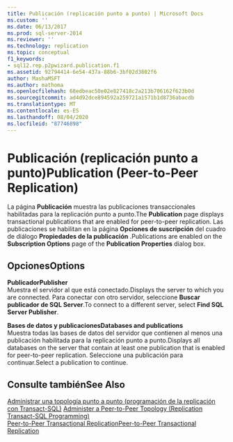 ```yaml
---
title: Publicación (replicación punto a punto) | Microsoft Docs
ms.custom: ''
ms.date: 06/13/2017
ms.prod: sql-server-2014
ms.reviewer: ''
ms.technology: replication
ms.topic: conceptual
f1_keywords:
- sql12.rep.p2pwizard.publication.f1
ms.assetid: 92794414-6e54-437a-88b6-3bf02d3802f6
author: MashaMSFT
ms.author: mathoma
ms.openlocfilehash: 68edbeac50e02e827418c2a213b706162f623b0d
ms.sourcegitcommit: ad4d92dce894592a259721a1571b1d8736abacdb
ms.translationtype: MT
ms.contentlocale: es-ES
ms.lasthandoff: 08/04/2020
ms.locfileid: "87746898"
---
```

# <a name="publication-peer-to-peer-replication"></a><span data-ttu-id="00f32-102">Publicación (replicación punto a punto)</span><span class="sxs-lookup"><span data-stu-id="00f32-102">Publication (Peer-to-Peer Replication)</span></span>
  <span data-ttu-id="00f32-103">La página **Publicación** muestra las publicaciones transaccionales habilitadas para la replicación punto a punto.</span><span class="sxs-lookup"><span data-stu-id="00f32-103">The **Publication** page displays transactional publications that are enabled for peer-to-peer replication.</span></span> <span data-ttu-id="00f32-104">Las publicaciones se habilitan en la página **Opciones de suscripción** del cuadro de diálogo **Propiedades de la publicación** .</span><span class="sxs-lookup"><span data-stu-id="00f32-104">Publications are enabled on the **Subscription Options** page of the **Publication Properties** dialog box.</span></span>  
  
## <a name="options"></a><span data-ttu-id="00f32-105">Opciones</span><span class="sxs-lookup"><span data-stu-id="00f32-105">Options</span></span>  
 <span data-ttu-id="00f32-106">**Publicador**</span><span class="sxs-lookup"><span data-stu-id="00f32-106">**Publisher**</span></span>  
 <span data-ttu-id="00f32-107">Muestra el servidor al que está conectado.</span><span class="sxs-lookup"><span data-stu-id="00f32-107">Displays the server to which you are connected.</span></span> <span data-ttu-id="00f32-108">Para conectar con otro servidor, seleccione **Buscar publicador de SQL Server**.</span><span class="sxs-lookup"><span data-stu-id="00f32-108">To connect to a different server, select **Find SQL Server Publisher**.</span></span>  
  
 <span data-ttu-id="00f32-109">**Bases de datos y publicaciones**</span><span class="sxs-lookup"><span data-stu-id="00f32-109">**Databases and publications**</span></span>  
 <span data-ttu-id="00f32-110">Muestra todas las bases de datos del servidor que contienen al menos una publicación habilitada para la replicación punto a punto.</span><span class="sxs-lookup"><span data-stu-id="00f32-110">Displays all databases on the server that contain at least one publication that is enabled for peer-to-peer replication.</span></span> <span data-ttu-id="00f32-111">Seleccione una publicación para continuar.</span><span class="sxs-lookup"><span data-stu-id="00f32-111">Select a publication to continue.</span></span>  
  
## <a name="see-also"></a><span data-ttu-id="00f32-112">Consulte también</span><span class="sxs-lookup"><span data-stu-id="00f32-112">See Also</span></span>  
 <span data-ttu-id="00f32-113">[Administrar una topología punto a punto &#40;programación de la replicación con Transact-SQL&#41;](administration/administer-a-peer-to-peer-topology-replication-transact-sql-programming.md) </span><span class="sxs-lookup"><span data-stu-id="00f32-113">[Administer a Peer-to-Peer Topology &#40;Replication Transact-SQL Programming&#41;](administration/administer-a-peer-to-peer-topology-replication-transact-sql-programming.md) </span></span>  
 [<span data-ttu-id="00f32-114">Peer-to-Peer Transactional Replication</span><span class="sxs-lookup"><span data-stu-id="00f32-114">Peer-to-Peer Transactional Replication</span></span>](transactional/peer-to-peer-transactional-replication.md)  
  
  
